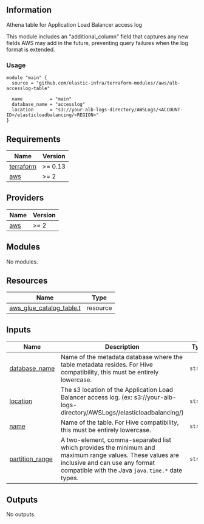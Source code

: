 <!-- BEGINNING OF PRE-COMMIT-TERRAFORM DOCS HOOK -->
## Information

Athena table for Application Load Balancer access log

This module includes an "additional\_column" field that captures any new fields AWS may add in the future, preventing query failures when the log format is extended.

### Usage

```hcl
module "main" {
  source = "github.com/elastic-infra/terraform-modules//aws/alb-accesslog-table"

  name          = "main"
  database_name = "accesslog"
  location      = "s3://your-alb-logs-directory/AWSLogs/<ACCOUNT-ID>/elasticloadbalancing/<REGION>"
}
```

## Requirements

| Name | Version |
|------|---------|
| <a name="requirement_terraform"></a> [terraform](#requirement\_terraform) | >= 0.13 |
| <a name="requirement_aws"></a> [aws](#requirement\_aws) | >= 2 |

## Providers

| Name | Version |
|------|---------|
| <a name="provider_aws"></a> [aws](#provider\_aws) | >= 2 |

## Modules

No modules.

## Resources

| Name | Type |
|------|------|
| [aws_glue_catalog_table.t](https://registry.terraform.io/providers/hashicorp/aws/latest/docs/resources/glue_catalog_table) | resource |

## Inputs

| Name | Description | Type | Default | Required |
|------|-------------|------|---------|:--------:|
| <a name="input_database_name"></a> [database\_name](#input\_database\_name) | Name of the metadata database where the table metadata resides. For Hive compatibility, this must be entirely lowercase. | `string` | n/a | yes |
| <a name="input_location"></a> [location](#input\_location) | The s3 location of the Application Load Balancer access log. (ex: s3://your-alb-logs-directory/AWSLogs/<ACCOUNT-ID>/elasticloadbalancing/<REGION>) | `string` | n/a | yes |
| <a name="input_name"></a> [name](#input\_name) | Name of the table. For Hive compatibility, this must be entirely lowercase. | `string` | n/a | yes |
| <a name="input_partition_range"></a> [partition\_range](#input\_partition\_range) | A two-element, comma-separated list which provides the minimum and maximum range values. These values are inclusive and can use any format compatible with the Java `java.time.*` date types. | `string` | `"NOW-1MONTH,NOW"` | no |

## Outputs

No outputs.

<!-- END OF PRE-COMMIT-TERRAFORM DOCS HOOK -->
